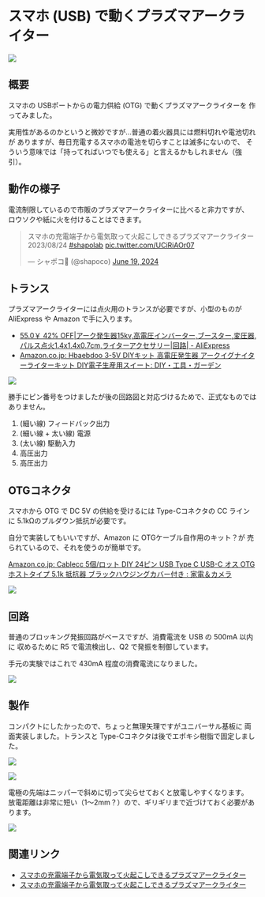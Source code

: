 # スマホ (USB) で動くプラズマアークライター

![](./cover.jpg)

## 概要

スマホの USBポートからの電力供給 (OTG) で動くプラズマアークライターを
作ってみました。

実用性があるのかというと微妙ですが…普通の着火器具には燃料切れや電池切れが
ありますが、毎日充電するスマホの電池を切らすことは滅多にないので、
そういう意味では「持ってればいつでも使える」と言えるかもしれません（強引）。

## 動作の様子

電流制限しているので市販のプラズマアークライターに比べると非力ですが、
ロウソクや紙に火を付けることはできます。

<blockquote class="twitter-tweet" data-media-max-width="560"><p lang="ja" dir="ltr">スマホの充電端子から電気取って火起こしできるプラズマアークライター<br>2023/08/24 <a href="https://twitter.com/hashtag/shapolab?src=hash&amp;ref_src=twsrc%5Etfw">#shapolab</a> <a href="https://t.co/UCiRiAOr07">pic.twitter.com/UCiRiAOr07</a></p>&mdash; シャポコ🌵 (@shapoco) <a href="https://twitter.com/shapoco/status/1803431941233860956?ref_src=twsrc%5Etfw">June 19, 2024</a></blockquote> <script async src="https://platform.twitter.com/widgets.js" charset="utf-8"></script> 

## トランス

プラズマアークライターには点火用のトランスが必要ですが、小型のものが
AliExpress や Amazon で手に入ります。

- [55.0￥ 42% OFF|アーク発生器15kv,高電圧インバーター,ブースター,変圧器,パルス点火1.4x1.4x0.7cm,ライターアクセサリー|回路| - AliExpress](https://ja.aliexpress.com/item/32940793737.html)
- [Amazon.co.jp: Hbaebdoo 3-5V DIYキット 高電圧発生器 アークイグナイターライターキット DIY電子生産用スイート: DIY・工具・ガーデン](https://www.amazon.co.jp/dp/B09XR2P1WK)

![](./transformer.jpg)

勝手にピン番号をつけましたが後の回路図と対応づけるためで、正式なものではありません。

1. (細い線) フィードバック出力
2. (細い線 + 太い線) 電源
3. (太い線) 駆動入力
4. 高圧出力
5. 高圧出力

## OTGコネクタ

スマホから OTG で DC 5V の供給を受けるには Type-Cコネクタの CC ラインに
5.1kΩのプルダウン抵抗が必要です。

自分で実装してもいいですが、Amazon に OTGケーブル自作用のキット？が
売られているので、それを使うのが簡単です。

[Amazon.co.jp: Cablecc 5個/ロット DIY 24ピン USB Type C USB-C オス OTG ホストタイプ 5.1k 抵抗器 ブラックハウジングカバー付き : 家電＆カメラ](https://www.amazon.co.jp/dp/B07TCFTNPW/ref=cm_sw_r_tw_dp_rHuOFbE7AP6T7)

![](./connector.jpg)

## 回路

普通のブロッキング発振回路がベースですが、消費電流を USB の 500mA 以内に
収めるために R5 で電流検出し、Q2 で発振を制御しています。

手元の実験ではこれで 430mA 程度の消費電流になりました。

![](./circuit_diagram.png)

## 製作

コンパクトにしたかったので、ちょっと無理矢理ですがユニバーサル基板に
両面実装しました。トランスと Type-Cコネクタは後でエポキシ樹脂で固定しました。

![](./pcb0.jpg)

![](./pcb1.jpg)

電極の先端はニッパーで斜めに切って尖らせておくと放電しやすくなります。
放電距離は非常に短い（1～2mm？）ので、ギリギリまで近づけておく必要があります。

![](./electrodes.jpg)

## 関連リンク

- [スマホの充電端子から電気取って火起こしできるプラズマアークライター](https://x.com/shapoco/status/1803431941233860956)
- [スマホの充電端子から電気取って火起こしできるプラズマアークライター](https://misskey.io/notes/9uphjpcgw0ti0gkn)
